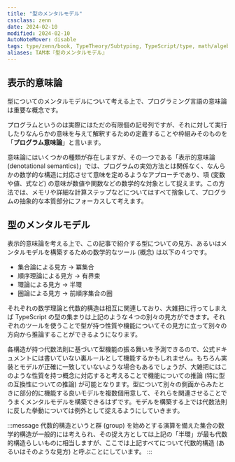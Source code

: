 ```yaml
---
title: "型のメンタルモデル"
cssclass: zenn
date: 2024-02-10
modified: 2024-02-10
AutoNoteMover: disable
tags: type/zenn/book, TypeTheory/Subtyping, TypeScript/type, math/algebra
aliases: TAM本『型のメンタルモデル』
---
```


## 表示的意味論

型についてのメンタルモデルについて考える上で、プログラミング言語の意味論は重要な概念です。

プログラムというのは実際にはただの有限個の記号列ですが、それに対して実行したりなんらかの意味を与えて解釈するための定義することや枠組みそのものを「**プログラム意味論**」と言います。

意味論にはいくつかの種類が存在しますが、その一つである「表示的意味論 (denotational semantics)」では、プログラムの実効方法とは関係なく、なんらかの数学的な構造に対応させて意味を定めるようなアプローチであり、項 (変数や値、式など) の意味が数値や関数などの数学的な対象として捉えます。この方法では、メモリや詳細な計算ステップなどについてはすべて捨象して、プログラムの抽象的な本質部分にフォーカスして考えます。

## 型のメンタルモデル

表示的意味論を考える上で、この記事で紹介する型についての見方、あるいはメンタルモデルを構築するための数学的なツール (概念) は以下の４つです。

- 集合論による見方 → 冪集合
- 順序理論による見方 → 有界束
- 環論による見方 → 半環
- 圏論による見方 → 前順序集合の圏

それぞれの数学理論と代数的構造は相互に関連しており、大雑把に行ってしまえば TypeScript の型の集まりは上記のような４つの別々の見方ができます。それぞれのツールを使うことで型が持つ性質や機能についてその見方に立って別々の方向から推論することができるようになります。

各構造が持つ代数法則に基づいて型機能の振る舞いを予測できるので、公式ドキュメントには書いていない裏ルールとして機能するかもしれません。もちろん実装とモデルが正確に一致していないような場合もあるでしょうが、大雑把にはこのような性質を持つ概念に対応すると考えることで機能についての推論 (特に型の互換性についての推論) が可能となります。型について別々の側面からみたときに部分的に機能する良いモデルを複数個用意して、それらを関連させることでうまくメンタルモデルを構築できるはずです。モデルを構築する上では代数法則に反した挙動については例外として捉えるようにしていきます。

:::message
代数的構造というと群 (group) を始めとする演算を備えた集合の数学的構造が一般的には考えられ、その捉え方としては上記の「半環」が最も代数的構造らしいものに相当しますが、ここでは上記すべてについて代数的構造 (あるいはそのような見方) と呼ぶことにしています。
:::
